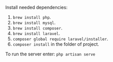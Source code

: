 Install needed dependencies:
1. `brew install php`.
2. `brew install mysql`.
3. `brew install composer`.
3. `brew install laravel`.
4. `composer global require laravel/installer`.
5. `composer install` in the folder of project.

To run the server enter:
`php artisan serve`
